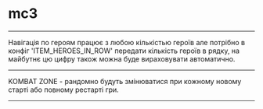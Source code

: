 # mc3
------------

Навігація по героям працює з любою кількістью героїв але потрібно в конфіг 'ITEM_HEROES_IN_ROW' передати кількість героїв в рядку, на майбутнє цю цифру також можна буде вираховувати автоматично.

------------

KOMBAT ZONE - рандомно будуть змінюватися при кожному новому старті або повному рестарті гри.

------------

